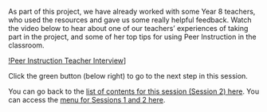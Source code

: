 As part of this project, we have already worked with some Year 8 teachers, who used the resources and gave us some really helpful feedback. Watch the video below to hear about one of our teachers’ experiences of taking part in the project, and some of her top tips for using Peer Instruction in the classroom.

[!Peer Instruction Teacher Interview](https://youtu.be/Nmf0zs524YY "Peer Instruction Teacher Interview")]

Click the green button (below right) to go to the next step in this session.

You can go back to the [list of contents for this session (Session 2) here](https://projects.raspberrypi.org/en/projects/gbic-peer-instruction-2).
You can access the [menu for Sessions 1 and 2 here](https://projects.raspberrypi.org/en/pathways/gbic-peer-instruction-training).
